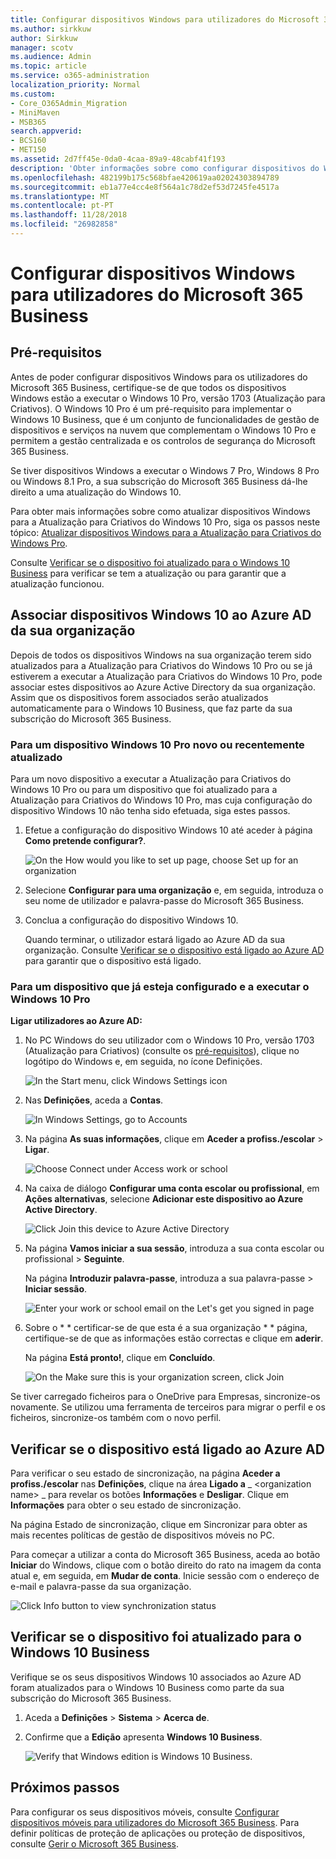 ```yaml
---
title: Configurar dispositivos Windows para utilizadores do Microsoft 365 Business
ms.author: sirkkuw
author: Sirkkuw
manager: scotv
ms.audience: Admin
ms.topic: article
ms.service: o365-administration
localization_priority: Normal
ms.custom:
- Core_O365Admin_Migration
- MiniMaven
- MSB365
search.appverid:
- BCS160
- MET150
ms.assetid: 2d7ff45e-0da0-4caa-89a9-48cabf41f193
description: 'Obter informações sobre como configurar dispositivos do Windows com o Windows 10 Pro para utilizadores empresariais do Microsoft 365. '
ms.openlocfilehash: 482199b175c568bfae420619aa02024303894789
ms.sourcegitcommit: eb1a77e4cc4e8f564a1c78d2ef53d7245fe4517a
ms.translationtype: MT
ms.contentlocale: pt-PT
ms.lasthandoff: 11/28/2018
ms.locfileid: "26982858"
---
```

# <a name="set-up-windows-devices-for-microsoft-365-business-users"></a>Configurar dispositivos Windows para utilizadores do Microsoft 365 Business

## <a name="prerequisites"></a>Pré-requisitos

Antes de poder configurar dispositivos Windows para os utilizadores do Microsoft 365 Business, certifique-se de que todos os dispositivos Windows estão a executar o Windows 10 Pro, versão 1703 (Atualização para Criativos). O Windows 10 Pro é um pré-requisito para implementar o Windows 10 Business, que é um conjunto de funcionalidades de gestão de dispositivos e serviços na nuvem que complementam o Windows 10 Pro e permitem a gestão centralizada e os controlos de segurança do Microsoft 365 Business.
  
Se tiver dispositivos Windows a executar o Windows 7 Pro, Windows 8 Pro ou Windows 8.1 Pro, a sua subscrição do Microsoft 365 Business dá-lhe direito a uma atualização do Windows 10.
  
Para obter mais informações sobre como atualizar dispositivos Windows para a Atualização para Criativos do Windows 10 Pro, siga os passos neste tópico: [Atualizar dispositivos Windows para a Atualização para Criativos do Windows Pro](upgrade-to-windows-pro-creators-update.md).
  
Consulte [Verificar se o dispositivo foi atualizado para o Windows 10 Business](set-up-windows-devices.md#bkmk_verifywin10) para verificar se tem a atualização ou para garantir que a atualização funcionou. 
  
## <a name="join-windows-10-devices-to-your-organizations-azure-ad"></a>Associar dispositivos Windows 10 ao Azure AD da sua organização

Depois de todos os dispositivos Windows na sua organização terem sido atualizados para a Atualização para Criativos do Windows 10 Pro ou se já estiverem a executar a Atualização para Criativos do Windows 10 Pro, pode associar estes dispositivos ao Azure Active Directory da sua organização. Assim que os dispositivos forem associados serão atualizados automaticamente para o Windows 10 Business, que faz parte da sua subscrição do Microsoft 365 Business.
  
### <a name="for-a-brand-new-or-newly-upgraded-windows-10-pro-device"></a>Para um dispositivo Windows 10 Pro novo ou recentemente atualizado

Para um novo dispositivo a executar a Atualização para Criativos do Windows 10 Pro ou para um dispositivo que foi atualizado para a Atualização para Criativos do Windows 10 Pro, mas cuja configuração do dispositivo Windows 10 não tenha sido efetuada, siga estes passos.
  
1. Efetue a configuração do dispositivo Windows 10 até aceder à página **Como pretende configurar?**. 
    
    ![On the How would you like to set up page, choose Set up for an organization](media/1b0b2dba-00bb-4a99-a729-441479220cb7.png)
  
2. Selecione **Configurar para uma organização** e, em seguida, introduza o seu nome de utilizador e palavra-passe do Microsoft 365 Business. 
    
3. Conclua a configuração do dispositivo Windows 10.
    
   Quando terminar, o utilizador estará ligado ao Azure AD da sua organização. Consulte [Verificar se o dispositivo está ligado ao Azure AD](set-up-windows-devices.md#bkmk_verifyaad) para garantir que o dispositivo está ligado. 
  
### <a name="for-a-device-already-set-up-and-running-windows-10-pro"></a>Para um dispositivo que já esteja configurado e a executar o Windows 10 Pro

 **Ligar utilizadores ao Azure AD:**
  
1. No PC Windows do seu utilizador com o Windows 10 Pro, versão 1703 (Atualização para Criativos) (consulte os [pré-requisitos](pre-requisites-for-data-protection.md)), clique no logótipo do Windows e, em seguida, no ícone Definições.
  
   ![In the Start menu, click Windows Settings icon](media/74e1ce9a-1554-4761-beb9-330b176e9b9d.png)
  
2. Nas **Definições**, aceda a **Contas**.
  
   ![In Windows Settings, go to Accounts](media/472fd688-d111-4788-9fbb-56a00fbdc24d.png)
  
3. Na página **As suas informações**, clique em **Aceder a profiss./escolar** \> **Ligar**.
  
   ![Choose Connect under Access work or school](media/af3a4e3f-f9b9-4969-b3e2-4ef99308090c.png)
  
4. Na caixa de diálogo **Configurar uma conta escolar ou profissional**, em **Ações alternativas**, selecione **Adicionar este dispositivo ao Azure Active Directory**.
  
   ![Click Join this device to Azure Active Directory](media/fb709a1b-05a9-4750-9cb9-e097f4412cba.png)
  
5. Na página **Vamos iniciar a sua sessão**, introduza a sua conta escolar ou profissional \> **Seguinte**.
  
   Na página **Introduzir palavra-passe**, introduza a sua palavra-passe \> **Iniciar sessão**.
  
   ![Enter your work or school email on the Let's get you signed in page](media/f70eb148-b1d2-4ba3-be38-7317eaf0321a.png)
  
6. Sobre o * * certificar-se de que esta é a sua organização * * página, certifique-se de que as informações estão correctas e clique em **aderir**.
  
   Na página **Está pronto!**, clique em **Concluído**.
  
   ![On the Make sure this is your organization screen, click Join](media/c749c0a2-5191-4347-a451-c062682aa1fb.png)
  
Se tiver carregado ficheiros para o OneDrive para Empresas, sincronize-os novamente. Se utilizou uma ferramenta de terceiros para migrar o perfil e os ficheiros, sincronize-os também com o novo perfil.
  
## <a name="verify-the-device-is-connected-to-azure-ad"></a>Verificar se o dispositivo está ligado ao Azure AD

Para verificar o seu estado de sincronização, na página **Aceder a profiss./escolar** nas **Definições**, clique na área **Ligado a** _ \<organization name\> _ para revelar os botões **Informações** e **Desligar**. Clique em **Informações** para obter o seu estado de sincronização. 
  
Na página Estado de sincronização, clique em Sincronizar para obter as mais recentes políticas de gestão de dispositivos móveis no PC.
  
Para começar a utilizar a conta do Microsoft 365 Business, aceda ao botão **Iniciar** do Windows, clique com o botão direito do rato na imagem da conta atual e, em seguida, em **Mudar de conta**. Inicie sessão com o endereço de e-mail e palavra-passe da sua organização.
  
![Click Info button to view synchronization status](media/818f7043-adbf-402a-844a-59d50034911d.png)
  
## <a name="verify-the-device-is-upgraded-to-windows-10-business"></a>Verificar se o dispositivo foi atualizado para o Windows 10 Business

Verifique se os seus dispositivos Windows 10 associados ao Azure AD foram atualizados para o Windows 10 Business como parte da sua subscrição do Microsoft 365 Business.
  
1. Aceda a **Definições** \> **Sistema** \> **Acerca de**.
    
2. Confirme que a **Edição** apresenta **Windows 10 Business**.
    
    ![Verify that Windows edition is Windows 10 Business.](media/ff660fc8-d3ba-431b-89a5-f5abded96c4d.png)
  
## <a name="next-steps"></a>Próximos passos

Para configurar os seus dispositivos móveis, consulte [Configurar dispositivos móveis para utilizadores do Microsoft 365 Business](set-up-mobile-devices.md). Para definir políticas de proteção de aplicações ou proteção de dispositivos, consulte [Gerir o Microsoft 365 Business](manage.md).
  

